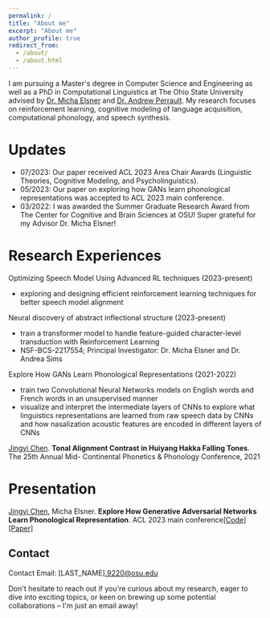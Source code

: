 ```yaml
---
permalink: /
title: "About me"
excerpt: "About me"
author_profile: true
redirect_from: 
  - /about/
  - /about.html
---
```


I am pursuing a Master's degree in Computer Science and Engineering as well as a PhD in Computational Linguistics at The Ohio State University advised by [Dr. Micha Elsner](https://u.osu.edu/elsner.14/) and [Dr. Andrew Perrault](https://aperrault.github.io). My research focuses on reinforcement learning, cognitive modeling of language acquisition, computational phonology, and speech synthesis.

Updates
======
* 07/2023: Our paper received ACL 2023 Area Chair Awards (Linguistic Theories, Cognitive Modeling, and Psycholinguistics).
* 05/2023: Our paper on exploring how GANs learn phonological representations was accepted to ACL 2023 main conference.
* 03/2022: I was awarded the Summer Graduate Research Award from The Center for Cognitive and Brain Sciences at OSU! Super grateful for my Advisor Dr. Micha Elsner! 

Research Experiences
======
Optimizing Speech Model Using Advanced RL techniques (2023-present)
* exploring and designing efficient reinforcement learning techniques for better speech model alignment

Neural discovery of abstract inflectional structure	(2023-present)
* train a transformer model to handle feature-guided character-level transduction with Reinforcement Learning
* NSF-BCS-2217554; Principal Investigator: Dr. Micha Elsner and Dr. Andrea Sims

Explore How GANs Learn Phonological Representations (2021-2022)
* train two Convolutional Neural Networks models on English words and French words in an unsupervised manner
* visualize and interpret the intermediate layers of CNNs to explore what linguistics representations are learned from raw speech data by CNNs and how nasalization acoustic features are encoded in different layers of CNNs


<u>Jingyi Chen</u>. **Tonal Alignment Contrast in Huiyang Hakka Falling Tones**. The 25th Annual Mid- Continental Phonetics & Phonology Conference, 2021

Presentation
======
<u>Jingyi Chen</u>, Micha Elsner. **Explore How Generative Adversarial Networks Learn Phonological Representation**. ACL 2023 main conference[[Code]](https://github.com/DeliJingyiC/wavegan_phonology.git) [[Paper]](https://aclanthology.org/2023.acl-long.175.pdf)

Contact
------
Contact
Email: [LAST_NAME].9220@osu.edu

Don't hesitate to reach out if you're curious about my research, eager to dive into exciting topics, or keen on brewing up some potential collaborations – I'm just an email away!


